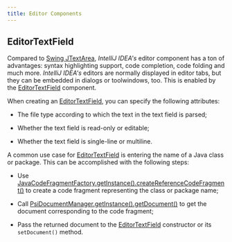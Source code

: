 ```yaml
---
title: Editor Components
---
```


## EditorTextField

Compared to
[Swing JTextArea](http://docs.oracle.com/javase/8/docs/api/javax/swing/JTextArea.html),
*IntelliJ IDEA's* editor component has a ton of advantages: syntax highlighting support, code completion, code folding and much more.
*IntelliJ IDEA's* editors are normally displayed in editor tabs, but they can be embedded in dialogs or toolwindows, too.
This is enabled by the
[EditorTextField](https://github.com/JetBrains/intellij-community/blob/master/platform/platform-impl/src/com/intellij/ui/EditorTextField.java)
component.

When creating an
[EditorTextField](https://github.com/JetBrains/intellij-community/blob/master/platform/platform-impl/src/com/intellij/ui/EditorTextField.java),
you can specify the following attributes:

*  The file type according to which the text in the text field is parsed;

*  Whether the text field is read-only or editable;

*  Whether the text field is single-line or multiline.

A common use case for
[EditorTextField](https://github.com/JetBrains/intellij-community/blob/master/platform/platform-impl/src/com/intellij/ui/EditorTextField.java)
is entering the name of a Java class or package.
This can be accomplished with the following steps:

*  Use
   [JavaCodeFragmentFactory.getInstance().createReferenceCodeFragment()](https://github.com/JetBrains/intellij-community/blob/master/java/java-psi-api/src/com/intellij/psi/JavaCodeFragmentFactory.java)
   to create a code fragment representing the class or package name;

*  Call
   [PsiDocumentManager.getInstance().getDocument()](https://github.com/JetBrains/intellij-community/blob/master/platform/core-api/src/com/intellij/psi/PsiDocumentManager.java)
   to get the document corresponding to the code fragment;

*  Pass the returned document to the
   [EditorTextField](https://github.com/JetBrains/intellij-community/blob/master/platform/platform-impl/src/com/intellij/ui/EditorTextField.java)
   constructor or its ```setDocument()``` method.

